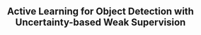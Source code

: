 ## <div align="center">Active Learning for Object Detection with Uncertainty-based Weak Supervision</div>